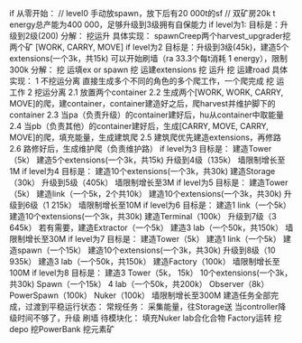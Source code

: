 if 从零开始：
    // level0 手动放spawn，放下后有20 000t的sf
    // 双矿房20k t energy总产能为400 000，足够升级到3级拥有自保能力
if level为1: 
    目标是：升级到2级(200)
        分解：
            挖运升
    具体实现：
        spawnCreep两个harvest_upgrader挖两个矿 [WORK, CARRY, MOVE]
if level为2
    目标是：升级到3级(45k)，建造5个extensions(一个3k，共15k)
            可以开始刷墙（ra 33.3个每t消耗 1 energy），限制300k
        分解：
            挖 运填ex or spawn
            挖 运建extensions
            挖 运升
            挖 运建road
    具体实现：
        1 不挖运分离
            直接生成多个不同的角色的多个爬工作，一个爬完成 挖 运 工作
        2 挖运分离
            2.1 放置两个container
            2.2 生成两个[WORK, WORK, CARRY, MOVE]的爬，建container，container建造好之后，爬harvest并维护脚下的container
            2.3 当pa（负责升级）的container建好后，hu从container中取能量
            2.4 当pb（负责其他）的container建好后，生成[CARRY, MOVE, CARRY, MOVE]的爬，填充能量，生成建筑爬
            2.5 建筑爬优先建造extensions，再修路
            2.6 路修好后，生成维护爬（负责维护路）
if level为3
    目标是：
        建造Tower（5k）
        建造5个extensions(一个3k，共15k)
        升级到4级（135k）
        墙限制增长至1M
if level为4
    目标是：
        建造10个extensions(一个3k，共30k)
        建造Storage（30k）
        升级到5级（405k）
        墙限制增长至3M
if level为5
    目标是：
        建造Tower（5k）
        建造link（一个5k，2个共10k）
        建造10个extensions(一个3k，共30k)
        升级到6级（1 215k）
        墙限制增长至10M
if level为6
    目标是：
        建造1 link（一个5k）
        建造10个extensions(一个3k，共30k)
        建造Terminal（100k）
        升级到7级（3 645k）
        若有需要，建造Extractor（一个5k）
        建造3 lab（一个50k，共150k）
        墙限制增长至30M
if level为7
    目标是：
        建造Tower（5k）
        建造1 link（一个5k）
        建造spawn（一个15k）
        建造10个extensions(一个3k，共30k)
        升级到8级（10 935k）
        建造3 lab（一个50k，共150k）
        建造Factory（100k）
        墙限制增长至100M
if level为8
    目标是：
        建造3 Tower（5k， 15k）
        10个extensions(一个3k，共30k)
        Spawn（一个15k）
        4 lab（一个50k，共200k）
        Observer（8k）
        PowerSpawn（100k）
        Nuker（100k）
        墙限制增长至300M
建造任务全部完成，过渡到平稳运行状态：
    常规任务：
        采集能量，往Storage送
        当controller降级时间不够了，升级
        刷墙
    待模块化：
        填充Nuker
        lab合化合物
        Factory运转
        挖depo
        挖PowerBank
        挖元素矿
